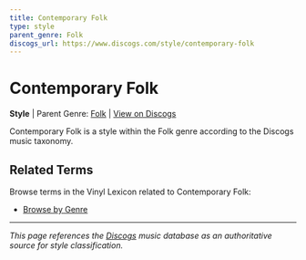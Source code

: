 ```yaml
---
title: Contemporary Folk
type: style
parent_genre: Folk
discogs_url: https://www.discogs.com/style/contemporary-folk
---
```


# Contemporary Folk

**Style** | Parent Genre: [Folk](../genres/folk.md) | [View on Discogs](https://www.discogs.com/style/contemporary-folk)

Contemporary Folk is a style within the Folk genre according to the Discogs music taxonomy.

## Related Terms

Browse terms in the Vinyl Lexicon related to Contemporary Folk:

- [Browse by Genre](../tags/genres.md)

---

*This page references the [Discogs](https://www.discogs.com/style/contemporary-folk) music database as an authoritative source for style classification.*
